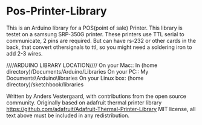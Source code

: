 # Pos-Printer-Library

This is an Arduino library for a POS(point of sale) Printer.
This library is testet on a samsung SRP-350G printer.
These printers use TTL serial to communicate, 2 pins are required.
But can have rs-232 or other cards in the back, that convert othersignals to ttl, so you might need a soldering iron to add 2-3 wires. 

////ARDUINO LIBRARY LOCATION////
On your Mac:: In (home directory)/Documents/Arduino/Libraries
On your PC:: My Documents\Arduino\libraries
On your Linux box: (home directory)/sketchbook/libraries

Written by Anders Vestergaard, with contributions from the open source community.  Originally based on adafruit thermal printer library https://github.com/adafruit/Adafruit-Thermal-Printer-Library
MIT license, all text above must be included in any redistribution.
